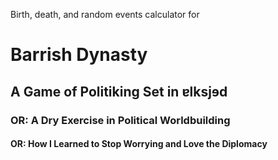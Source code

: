 Birth, death, and random events calculator for
# Barrish Dynasty
## A Game of Politiking Set in ɐlksjɘd
### OR: A Dry Exercise in Political Worldbuilding
#### OR: How I Learned to Stop Worrying and Love the Diplomacy
